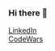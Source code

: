 ### Hi there 👋

[LinkedIn](https://www.linkedin.com/in/sean-josefosky-b16159133/) <br>
[CodeWars](https://www.codewars.com/users/seanjosefosky)


<!--
**seanjosefosky/seanjosefosky** is a ✨ _special_ ✨ repository because its `README.md` (this file) appears on your GitHub profile.

Here are some ideas to get you started:

- 🔭 I’m currently working on ...
- 🌱 I’m currently learning ...
- 👯 I’m looking to collaborate on ...
- 🤔 I’m looking for help with ...
- 💬 Ask me about ...
- 📫 How to reach me: ...
- 😄 Pronouns: ...
- ⚡ Fun fact: ...
-->
